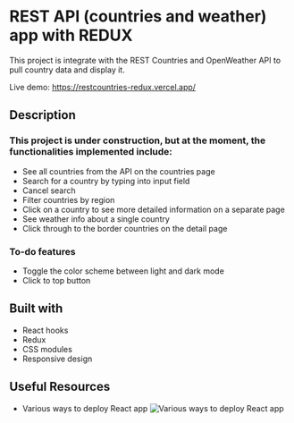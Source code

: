 # REST API (countries and weather) app with REDUX

This project is integrate with the REST Countries and OpenWeather API to pull country data and display it.

Live demo: [https://restcountries-redux.vercel.app/ ](https://restcountries-redux.vercel.app/)

## Description

### This project is under construction, but at the moment, the functionalities implemented include:

- See all countries from the API on the countries page
- Search for a country by typing into input field
- Cancel search
- Filter countries by region
- Click on a country to see more detailed information on a separate page
- See weather info about a single country
- Click through to the border countries on the detail page

### To-do features

- Toggle the color scheme between light and dark mode
- Click to top button

## Built with

- React hooks
- Redux
- CSS modules
- Responsive design

## Useful Resources

- Various ways to deploy React app ![Various ways to deploy React app](https://blog.logrocket.com/8-ways-deploy-react-app-free/)
